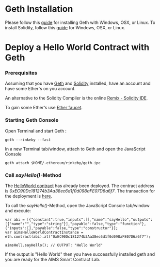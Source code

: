 # Geth Installation 

Please follow this [guide](https://github.com/ethereum/go-ethereum/wiki/Building-Ethereum) for installing Geth with Windows, OSX, or Linux. To install Solidity, follow this [guide](http://solidity.readthedocs.io/en/develop/installing-solidity.html#binary-packages) for Windows, OSX, or Linux.

# Deploy a Hello World Contract with Geth


### Prerequisites
Assuming that you have [Geth](https://github.com/ethereum/go-ethereum/wiki/geth) and [Solidity](http://solidity.readthedocs.io/en/develop/installing-solidity.html) installed, have an account and have some Ether's on you account.

An alternative to the Solidity Compiler is the online [Remix - Solidity IDE](https://ethereum.github.io/browser-solidity/).

To gain some Ether's use [Ether faucet](https://www.rinkeby.io/).


### Starting Geth Console
Open Terminal and start Geth :

	geth --rinkeby --fast
    

In a new Terminal tab/window, attach to Geth and open the JavaScript Console

	geth attach $HOME/.ethereum/rinkeby/geth.ipc


### Call *sayHello()*-Method

The [HelloWorld contract](../blob/master/hello-world.sol) has already been deployed. The contract address is *0xEC90Dc181274b3Aa38ec6d1f0d098aFE07D6a6f7*. The transaction for the deployment is [here](https://rinkeby.etherscan.io/tx/0xccdc9e24095e3fc6a54aefccf545063838bf5f9ffe4a7597f2a71ae18649ac9f). 

To call the *sayHello()*-Method, open the JavaScript Console tab/window and execute:

	var abi = [{"constant":true,"inputs":[],"name":"sayHello","outputs":[{"name":"","type":"string"}],"payable":false,"type":"function"},{"inputs":[],"payable":false,"type":"constructor"}];
	var aimsHelloWorldContractInstance = eth.contract(abi).at("0xEC90Dc181274b3Aa38ec6d1f0d098aFE07D6a6f7");

	aimsHell.sayHello(); // OUTPUT: "Hello World"
    
If the output is "Hello World" then you have successfully installed geth and you are ready for the AIMS Smart Contract Lab.
